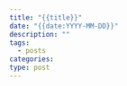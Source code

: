```yaml
---
title: "{{title}}"
date: "{{date:YYYY-MM-DD}}"
description: ""
tags:
  - posts
categories: 
type: post
---
```


